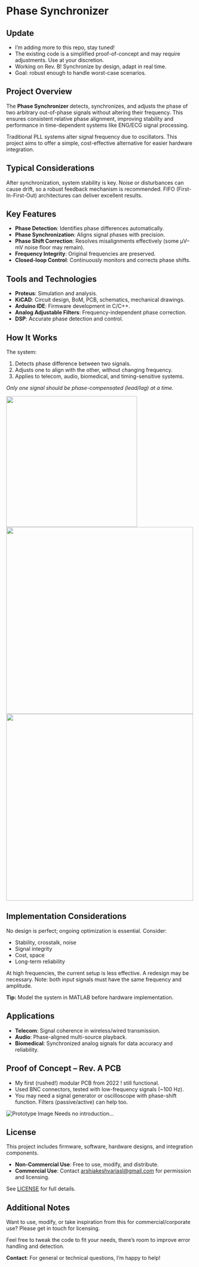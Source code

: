 # Phase Synchronizer

## Update
- I’m adding more to this repo, stay tuned!
- The existing code is a simplified proof-of-concept and may require adjustments. Use at your discretion.
- Working on Rev. B! Synchronize by design, adapt in real time.
- Goal: robust enough to handle worst-case scenarios.

## Project Overview
The **Phase Synchronizer** detects, synchronizes, and adjusts the phase of two arbitrary out-of-phase signals without altering their frequency. This ensures consistent relative phase alignment, improving stability and performance in time-dependent systems like ENG/ECG signal processing.

Traditional PLL systems alter signal frequency due to oscillators. This project aims to offer a simple, cost-effective alternative for easier hardware integration.

## Typical Considerations
After synchronization, system stability is key. Noise or disturbances can cause drift, so a robust feedback mechanism is recommended. FIFO (First-In-First-Out) architectures can deliver excellent results.

## Key Features
- **Phase Detection**: Identifies phase differences automatically.
- **Phase Synchronization**: Aligns signal phases with precision.
- **Phase Shift Correction**: Resolves misalignments effectively (some µV–mV noise floor may remain).
- **Frequency Integrity**: Original frequencies are preserved.
- **Closed-loop Control**: Continuously monitors and corrects phase shifts.

## Tools and Technologies
- **Proteus**: Simulation and analysis.
- **KiCAD**: Circuit design, BoM, PCB, schematics, mechanical drawings.
- **Arduino IDE**: Firmware development in C/C++.
- **Analog Adjustable Filters**: Frequency-independent phase correction.
- **DSP**: Accurate phase detection and control.

## How It Works
The system:
1. Detects phase difference between two signals.
2. Adjusts one to align with the other, without changing frequency.
3. Applies to telecom, audio, biomedical, and timing-sensitive systems.

*Only one signal should be phase-compensated (lead/lag) at a time.*

<img src="https://github.com/user-attachments/assets/9f18a7c6-bf8b-4e75-bf1f-e3aac7fbcd86" width="350x350">

<img src="https://github.com/user-attachments/assets/bac17197-6d40-4e15-acd5-1145ced28a75" width="500x500">

<img src="https://github.com/user-attachments/assets/c3e8beb6-9ef1-4e9c-9389-79d385159a9f" width="500x500">

## Implementation Considerations
No design is perfect; ongoing optimization is essential. Consider:
- Stability, crosstalk, noise
- Signal integrity
- Cost, space
- Long-term reliability

At high frequencies, the current setup is less effective. A redesign may be necessary. Note: both input signals must have the same frequency and amplitude.

**Tip:** Model the system in MATLAB before hardware implementation.

## Applications
- **Telecom**: Signal coherence in wireless/wired transmission.
- **Audio**: Phase-aligned multi-source playback.
- **Biomedical**: Synchronized analog signals for data accuracy and reliability.

## Proof of Concept – Rev. A PCB
- My first (rushed!) modular PCB from 2022 ! still functional.
- Used BNC connectors, tested with low-frequency signals (~100 Hz).
- You may need a signal generator or oscilloscope with phase-shift function. Filters (passive/active) can help too.

![Prototype Image](https://github.com/user-attachments/assets/e3681b8a-cc53-40aa-9b98-96b481a9995d)
    Needs no introduction...
## License
This project includes firmware, software, hardware designs, and integration components.

- **Non-Commercial Use**: Free to use, modify, and distribute.
- **Commercial Use**: Contact [arshiakeshvariasl@gmail.com](mailto:arshiakeshvariasl@gmail.com) for permission and licensing.

See [LICENSE](./LICENSE) for full details.

## Additional Notes
Want to use, modify, or take inspiration from this for commercial/corporate use? Please get in touch for licensing.

Feel free to tweak the code to fit your needs, there’s room to improve error handling and detection.

**Contact**: For general or technical questions, I’m happy to help!
